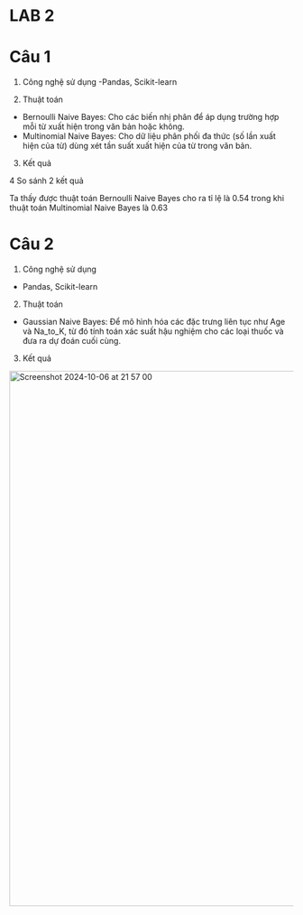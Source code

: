 # LAB 2
# Câu 1
1. Công nghệ sử dụng
-Pandas, Scikit-learn

2. Thuật toán
- Bernoulli Naive Bayes: Cho các biến nhị phân để áp dụng trường hợp mỗi từ xuất hiện trong văn bản hoặc không. 
- Multinomial Naive Bayes: Cho dữ liệu phân phối đa thức (số lần xuất hiện của từ) dùng xét tần suất xuất hiện của từ trong văn bản.

3. Kết quả


4 So sánh 2 kết quả

Ta thấy được thuật toán Bernoulli Naive Bayes cho ra tỉ lệ là 0.54 trong khi thuật toán Multinomial Naive Bayes là 0.63


# Câu 2
1. Công nghệ sử dụng
- Pandas, Scikit-learn

2. Thuật toán
- Gaussian Naive Bayes: Để mô hình hóa các đặc trưng liên tục như Age và Na_to_K, từ đó tính toán xác suất hậu nghiệm cho các loại thuốc và đưa ra dự đoán cuối cùng.

3. Kết quả

<img width="949" alt="Screenshot 2024-10-06 at 21 57 00" src="https://github.com/user-attachments/assets/7bb7bb7c-ea18-4a20-92b8-a4bfc8c10d69">


